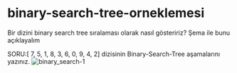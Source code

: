 # binary-search-tree-orneklemesi
Bir dizini binary search tree sıralaması olarak nasıl gösteririz? Şema ile bunu açıklayalım


SORU:[ 7, 5, 1, 8, 3, 6, 0, 9, 4, 2] dizisinin Binary-Search-Tree aşamalarını yazınız.
![binary_search-1](https://user-images.githubusercontent.com/111424675/185734278-0ca226a0-214f-42c3-86ed-1fe29b814d2e.JPG)

